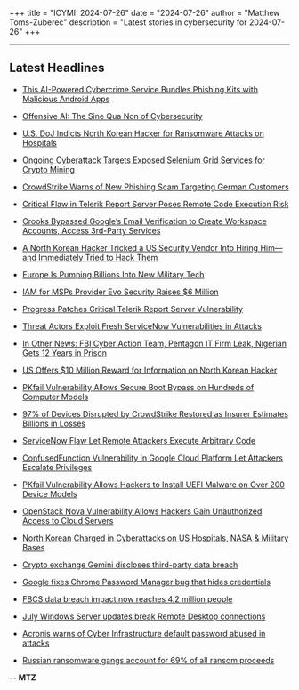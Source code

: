 +++
title = "ICYMI: 2024-07-26"
date = "2024-07-26"
author = "Matthew Toms-Zuberec"
description = "Latest stories in cybersecurity for 2024-07-26"
+++

---------------------------------------------------------------------------
## Latest Headlines
- [This AI-Powered Cybercrime Service Bundles Phishing Kits with Malicious Android Apps](https://thehackernews.com/2024/07/spanish-hackers-bundle-phishing-kits.html)

- [Offensive AI: The Sine Qua Non of Cybersecurity](https://thehackernews.com/2024/07/offensive-ai-sine-qua-non-of.html)

- [U.S. DoJ Indicts North Korean Hacker for Ransomware Attacks on Hospitals](https://thehackernews.com/2024/07/us-doj-indicts-north-korean-hacker-for.html)

- [Ongoing Cyberattack Targets Exposed Selenium Grid Services for Crypto Mining](https://thehackernews.com/2024/07/ongoing-cyberattack-targets-exposed.html)

- [CrowdStrike Warns of New Phishing Scam Targeting German Customers](https://thehackernews.com/2024/07/crowdstrike-warns-of-new-phishing-scam.html)

- [Critical Flaw in Telerik Report Server Poses Remote Code Execution Risk](https://thehackernews.com/2024/07/critical-flaw-in-telerik-report-server.html)

- [Crooks Bypassed Google’s Email Verification to Create Workspace Accounts, Access 3rd-Party Services](https://krebsonsecurity.com/2024/07/crooks-bypassed-googles-email-verification-to-create-workspace-accounts-access-3rd-party-services/)

- [A North Korean Hacker Tricked a US Security Vendor Into Hiring Him—and Immediately Tried to Hack Them](https://www.wired.com/story/north-korean-hacker-hired-ecurity-company-malware/)

- [Europe Is Pumping Billions Into New Military Tech](https://www.wired.com/story/european-commission-military-tech-spending/)

- [IAM for MSPs Provider Evo Security Raises $6 Million](https://www.securityweek.com/iam-for-msps-provider-evo-security-raises-6-million/)

- [Progress Patches Critical Telerik Report Server Vulnerability](https://www.securityweek.com/progress-patches-critical-telerik-report-server-vulnerability/)

- [Threat Actors Exploit Fresh ServiceNow Vulnerabilities in Attacks](https://www.securityweek.com/threat-actors-exploit-fresh-servicenow-vulnerabilities-in-attacks/)

- [In Other News: FBI Cyber Action Team, Pentagon IT Firm Leak, Nigerian Gets 12 Years in Prison](https://www.securityweek.com/in-other-news-fbi-cyber-action-team-pentagon-it-firm-leak-nigerian-gets-12-year-prison-sentence/)

- [US Offers $10 Million Reward for Information on North Korean Hacker](https://www.securityweek.com/us-offers-10-million-reward-for-information-on-north-korean-hacker/)

- [PKfail Vulnerability Allows Secure Boot Bypass on Hundreds of Computer Models](https://www.securityweek.com/pkfail-vulnerability-allows-secure-boot-bypass-on-hundreds-of-computer-models/)

- [97% of Devices Disrupted by CrowdStrike Restored as Insurer Estimates Billions in Losses](https://www.securityweek.com/97-of-devices-disrupted-by-crowdstrike-restored-as-insurer-estimates-billions-in-losses/)

- [ServiceNow Flaw Let Remote Attackers Execute Arbitrary Code](https://cybersecuritynews.com/servicenow-rce-vulnerability/)

- [ConfusedFunction Vulnerability in Google Cloud Platform Let Attackers Escalate Privileges](https://cybersecuritynews.com/confusedfunction-vulnerability-google/)

- [PKfail Vulnerability Allows Hackers to Install UEFI Malware on Over 200 Device Models](https://cybersecuritynews.com/pkfail-vulnerability/)

- [OpenStack Nova Vulnerability Allows Hackers Gain Unauthorized Access to Cloud Servers](https://cybersecuritynews.com/openstack-nova-vulnerability/)

- [North Korean Charged in Cyberattacks on US Hospitals, NASA & Military Bases](https://cybersecuritynews.com/north-korean-hacker-charged/)

- [Crypto exchange Gemini discloses third-party data breach](https://www.bleepingcomputer.com/news/security/crypto-exchange-gemini-discloses-third-party-data-breach/)

- [Google fixes Chrome Password Manager bug that hides credentials](https://www.bleepingcomputer.com/news/google/google-fixes-chrome-password-manager-bug-that-hides-credentials/)

- [FBCS data breach impact now reaches 4.2 million people](https://www.bleepingcomputer.com/news/security/fbcs-data-breach-impact-now-reaches-42-million-people/)

- [July Windows Server updates break Remote Desktop connections](https://www.bleepingcomputer.com/news/microsoft/july-windows-server-updates-break-remote-desktop-connections/)

- [Acronis warns of Cyber Infrastructure default password abused in attacks](https://www.bleepingcomputer.com/news/security/acronis-warns-of-cyber-infrastructure-default-password-abused-in-attacks/)

- [Russian ransomware gangs account for 69% of all ransom proceeds](https://www.bleepingcomputer.com/news/security/russian-ransomware-gangs-account-for-69-percent-of-all-ransom-proceeds/)

**-- MTZ**